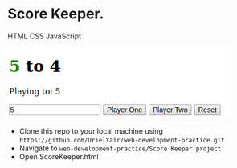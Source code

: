 # Score Keeper.

HTML CSS JavaScript

![Score Keeper](https://github.com/UrielYair/web-development-practice/blob/master/Score%20Keeper%20project/screencapture.png?raw=true)

- Clone this repo to your local machine using `https://github.com/UrielYair/web-development-practice.git`
- Navigate to `web-development-practice/Score Keeper project`
- Open ScoreKeeper.html

